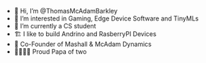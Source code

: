 - 👋 Hi, I’m @ThomasMcAdamBarkley
- 👀 I’m interested in Gaming, Edge Device Software and TinyMLs
- 🌱 I’m currently a CS student 
- 🏗️ I like to build Andrino and RasberryPI Devices
- 🎢 Co-Founder of Mashall & McAdam Dynamics
- 👨‍👩‍👧‍👦 Proud Papa of two 

<!---
ThomasMcAdamBarkley/ThomasMcAdamBarkley is a ✨ special ✨ repository because its `README.md` (this file) appears on your GitHub profile.
You can click the Preview link to take a look at your changes.
--->
